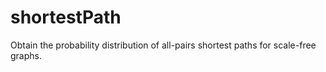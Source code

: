 # shortestPath
Obtain the probability distribution of all-pairs shortest paths for scale-free graphs.
